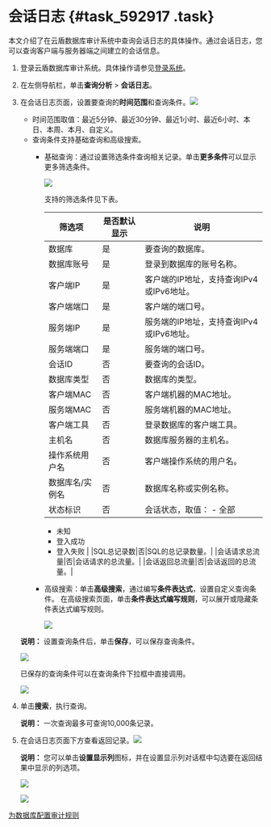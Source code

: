 # 会话日志 {#task_592917 .task}

本文介绍了在云盾数据库审计系统中查询会话日志的具体操作。通过会话日志，您可以查询客户端与服务器端之间建立的会话信息。

1.  登录云盾数据库审计系统。具体操作请参见[登录系统](cn.zh-CN/用户指南（C100）/登录系统.md#)。
2.  在左侧导航栏，单击**查询分析** \> **会话日志**。
3.  在会话日志页面，设置要查询的**时间范围**和查询条件。![](http://static-aliyun-doc.oss-cn-hangzhou.aliyuncs.com/assets/img/475384/156223169449376_zh-CN.png)

 

    -   时间范围取值：最近5分钟、最近30分钟、最近1小时、最近6小时、本日、本周、本月、自定义。
    -   查询条件支持基础查询和高级搜索。
        -   基础查询：通过设置筛选条件查询相关记录。单击**更多条件**可以显示更多筛选条件。

            ![](http://static-aliyun-doc.oss-cn-hangzhou.aliyuncs.com/assets/img/475384/156223169549377_zh-CN.png)

            支持的筛选条件见下表。

            |筛选项|是否默认显示|说明|
            |---|------|--|
            |数据库|是|要查询的数据库。|
            |数据库账号|是|登录到数据库的账号名称。|
            |客户端IP|是|客户端的IP地址，支持查询IPv4或IPv6地址。|
            |客户端端口|是|客户端的端口号。|
            |服务端IP|是|服务端的IP地址，支持查询IPv4或IPv6地址。|
            |服务端端口|是|服务端的端口号。|
            |会话ID|否|要查询的会话ID。|
            |数据库类型|否|数据库的类型。|
            |客户端MAC|否|客户端机器的MAC地址。|
            |服务端MAC|否|服务端机器的MAC地址。|
            |客户端工具|否|登录数据库的客户端工具。|
            |主机名|否|数据库服务器的主机名。|
            |操作系统用户名|否|客户端操作系统的用户名。|
            |数据库名/实例名|否|数据库名称或实例名称。|
            |状态标识|否|会话状态，取值：             -   全部
            -   未知
            -   登入成功
            -   登入失败
 |
            |SQL总记录数|否|SQL的总记录数量。|
            |会话请求总流量|否|会话请求的总流量。|
            |会话返回总流量|否|会话返回的总流量。|

        -   高级搜索：单击**高级搜索**，通过编写**条件表达式**，设置自定义查询条件。 在高级搜索页面，单击**条件表达式编写规则**，可以展开或隐藏条件表达式编写规则。

            ![](http://static-aliyun-doc.oss-cn-hangzhou.aliyuncs.com/assets/img/492095/156223169549356_zh-CN.png)

    **说明：** 设置查询条件后，单击**保存**，可以保存查询条件。

    ![](http://static-aliyun-doc.oss-cn-hangzhou.aliyuncs.com/assets/img/492095/156223169549358_zh-CN.png)

    已保存的查询条件可以在查询条件下拉框中直接调用。

    ![](http://static-aliyun-doc.oss-cn-hangzhou.aliyuncs.com/assets/img/492095/156223169549359_zh-CN.png)

4.  单击**搜索**，执行查询。 

    **说明：** 一次查询最多可查询10,000条记录。

5.  在会话日志页面下方查看返回记录。![](http://static-aliyun-doc.oss-cn-hangzhou.aliyuncs.com/assets/img/475384/156223169549379_zh-CN.png)

 

    **说明：** 您可以单击**设置显示列**图标，并在设置显示列对话框中勾选要在返回结果中显示的列选项。

    ![](http://static-aliyun-doc.oss-cn-hangzhou.aliyuncs.com/assets/img/492095/156223169549360_zh-CN.png)

    ![](http://static-aliyun-doc.oss-cn-hangzhou.aliyuncs.com/assets/img/475383/156223169549368_zh-CN.png)


[为数据库配置审计规则](cn.zh-CN/用户指南（C100）/规则配置/为数据库配置审计规则.md#)

